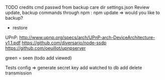 TODO
credits cmd
passwd from backup care dir settings.json
Review update, backup commands through npm : npm update => would you like to backup?
+ restore

UPnP:
http://www.upnp.org/specs/arch/UPnP-arch-DeviceArchitecture-v1.1.pdf
https://github.com/diversario/node-ssdp
https://github.com/oeuillot/upnpserver

green = seen (todo add viewed)

Tests
config => generate secret key
add watched to db
add delete transmission
